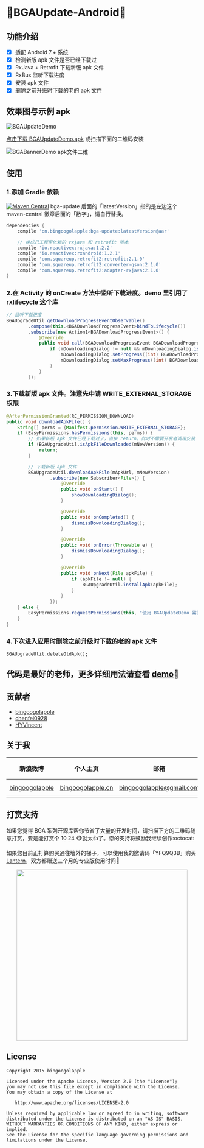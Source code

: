 :running:BGAUpdate-Android:running:
============

## 功能介绍

- [x] 适配 Android 7.+ 系统
- [x] 检测新版 apk 文件是否已经下载过
- [x] RxJava + Retrofit 下载新版 apk 文件
- [x] RxBus 监听下载进度
- [x] 安装 apk 文件
- [x] 删除之前升级时下载的老的 apk 文件

## 效果图与示例 apk

![BGAUpdateDemo](https://cloud.githubusercontent.com/assets/8949716/21256759/256dce3e-c3af-11e6-98b3-373afcfa4cce.gif)

[点击下载 BGAUpdateDemo.apk](http://fir.im/BGAUpdateDemo) 或扫描下面的二维码安装

![BGABannerDemo apk文件二维](https://cloud.githubusercontent.com/assets/8949716/21256883/db23d4b2-c3af-11e6-9793-7ac5c6624e25.png)

## 使用

### 1.添加 Gradle 依赖
[![Maven Central](https://maven-badges.herokuapp.com/maven-central/cn.bingoogolapple/bga-update/badge.svg)](https://maven-badges.herokuapp.com/maven-central/cn.bingoogolapple/bga-update) bga-update 后面的「latestVersion」指的是左边这个 maven-central 徽章后面的「数字」，请自行替换。

```groovy
dependencies {
    compile 'cn.bingoogolapple:bga-update:latestVersion@aar'

    // 换成己工程里依赖的 rxjava 和 retrofit 版本
    compile 'io.reactivex:rxjava:1.2.2'
    compile 'io.reactivex:rxandroid:1.2.1'
    compile 'com.squareup.retrofit2:retrofit:2.1.0'
    compile 'com.squareup.retrofit2:converter-gson:2.1.0'
    compile 'com.squareup.retrofit2:adapter-rxjava:2.1.0'
}
```

### 2.在 Activity 的 onCreate 方法中监听下载进度。demo 里引用了 rxlifecycle 这个库

```java
// 监听下载进度
BGAUpgradeUtil.getDownloadProgressEventObservable()
        .compose(this.<BGADownloadProgressEvent>bindToLifecycle())
        .subscribe(new Action1<BGADownloadProgressEvent>() {
            @Override
            public void call(BGADownloadProgressEvent BGADownloadProgressEvent) {
                if (mDownloadingDialog != null && mDownloadingDialog.isShowing() && BGADownloadProgressEvent.isNotDownloadFinished()) {
                    mDownloadingDialog.setProgress((int) BGADownloadProgressEvent.getProgress());
                    mDownloadingDialog.setMaxProgress((int) BGADownloadProgressEvent.getTotal());
                }
            }
        });
```

### 3.下载新版 apk 文件。注意先申请 WRITE_EXTERNAL_STORAGE 权限

```java
@AfterPermissionGranted(RC_PERMISSION_DOWNLOAD)
public void downloadApkFile() {
    String[] perms = {Manifest.permission.WRITE_EXTERNAL_STORAGE};
    if (EasyPermissions.hasPermissions(this, perms)) {
        // 如果新版 apk 文件已经下载过了，直接 return，此时不需要开发者调用安装 apk 文件的方法，在 isApkFileDownloaded 里已经调用了安装」
        if (BGAUpgradeUtil.isApkFileDownloaded(mNewVersion)) {
            return;
        }

        // 下载新版 apk 文件
        BGAUpgradeUtil.downloadApkFile(mApkUrl, mNewVersion)
                .subscribe(new Subscriber<File>() {
                    @Override
                    public void onStart() {
                        showDownloadingDialog();
                    }

                    @Override
                    public void onCompleted() {
                        dismissDownloadingDialog();
                    }

                    @Override
                    public void onError(Throwable e) {
                        dismissDownloadingDialog();
                    }

                    @Override
                    public void onNext(File apkFile) {
                        if (apkFile != null) {
                            BGAUpgradeUtil.installApk(apkFile);
                        }
                    }
                });
    } else {
        EasyPermissions.requestPermissions(this, "使用 BGAUpdateDemo 需要授权读写外部存储权限!", RC_PERMISSION_DOWNLOAD, perms);
    }
}
```

### 4.下次进入应用时删除之前升级时下载的老的 apk 文件

```
BGAUpgradeUtil.deleteOldApk();
```

## 代码是最好的老师，更多详细用法请查看 [demo](https://github.com/bingoogolapple/BGAUpdate-Android/tree/master/demo):feet:

## 贡献者

* [bingoogolapple](https://github.com/bingoogolapple)
* [chenfei0928](https://github.com/chenfei0928)
* [HYVincent](https://github.com/HYVincent)

## 关于我

| 新浪微博 | 个人主页 | 邮箱 | BGA系列开源库QQ群
| ------------ | ------------- | ------------ | ------------ |
| <a href="http://weibo.com/bingoogol" target="_blank">bingoogolapple</a> | <a  href="http://www.bingoogolapple.cn" target="_blank">bingoogolapple.cn</a>  | <a href="mailto:bingoogolapple@gmail.com" target="_blank">bingoogolapple@gmail.com</a> | ![BGA_CODE_CLUB](http://7xk9dj.com1.z0.glb.clouddn.com/BGA_CODE_CLUB.png?imageView2/2/w/200) |

## 打赏支持

如果您觉得 BGA 系列开源库帮你节省了大量的开发时间，请扫描下方的二维码随意打赏，要是能打赏个 10.24 :monkey_face:就太:thumbsup:了。您的支持将鼓励我继续创作:octocat:

如果您目前正打算购买通往墙外的梯子，可以使用我的邀请码「YFQ9Q3B」购买 [Lantern](https://github.com/getlantern/forum)，双方都赠送三个月的专业版使用时间:beers:

<p align="center">
  <img src="http://7xk9dj.com1.z0.glb.clouddn.com/bga_pay.png" width="450">
</p>

## License

    Copyright 2015 bingoogolapple

    Licensed under the Apache License, Version 2.0 (the "License");
    you may not use this file except in compliance with the License.
    You may obtain a copy of the License at

       http://www.apache.org/licenses/LICENSE-2.0

    Unless required by applicable law or agreed to in writing, software
    distributed under the License is distributed on an "AS IS" BASIS,
    WITHOUT WARRANTIES OR CONDITIONS OF ANY KIND, either express or implied.
    See the License for the specific language governing permissions and
    limitations under the License.
